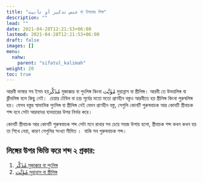 ```yaml
---
title: "جنس تذكير أو تأنيث বা ইসমের লিঙ্গ"
description: ""
lead: ""
date: 2021-04-28T12:21:53+06:00
lastmod: 2021-04-28T12:21:53+06:00
draft: false
images: []
menu: 
  nahw:
    parent: "sifatul_kalimah"
weight: 20
toc: true
---
```


আরবী ভাষার সব ইসম হয়مُذَكَّر মুজাক্কার বা পুংলিঙ্গ কিংবা مُؤَنَّث মুয়ান্নাস বা স্ত্রীলিঙ্গ। আরবী তে উভয়লিঙ্গ বা ক্লীবলিঙ্গ বলে কিছু নেই।  চেয়ার টেবিল বা চন্দ্র সূর্যের মতো মতো প্রাণহীন বস্তুও আরবীতে হয় স্ত্রীলিঙ্গ কিংবা পুরুষলিঙ্গ হয়। যেসব বস্তুর স্বাভাবিক পুংলিঙ্গ বা স্ত্রীলিঙ্গ নেই যেমন প্রাণহীন বস্তু, সেগুলি কোনটি পুরুষবাচক আর কোনটি স্ত্রীবাচক শব্দ হবে সেটা আরবদের ব্যবহারের উপর নির্ভর করে।  

কোনটি স্ত্রীবাচক আর কোনটি পুরুষবাচক শব্দ সেটা মনে রাখার সব চেয়ে সহজ উপায় হলো, স্ত্রীবাচক শব্দ কখন কখন হয় তা শিখে নেয়া, কারণ সেগুলির সংখ্যা সীমিত ।  বাকি সব পুরুষবাচক শব্দ।  

## লিঙ্গের উপর ভিত্তি করে শব্দ ২ প্রকার: 

1. [مُذَكَّر মুজাক্কার বা পুংলিঙ্গ](/guide/nahw/kalimah/ism/tadhkir_taanis/mudhakkar)  
2. [مُؤَنَّث মুয়ান্নাস বা স্ত্রীলিঙ্গ](/guide/nahw/kalimah/ism/tadhkir_taanis/muannas)
